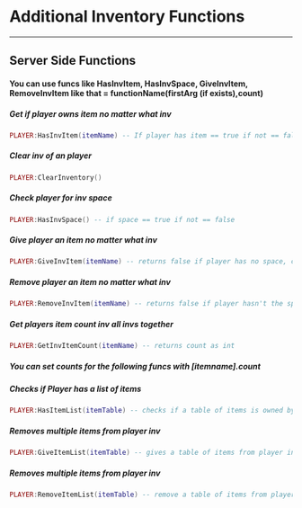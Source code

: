 # Additional Inventory Functions

------------

## Server Side Functions

#### You can use funcs like HasInvItem, HasInvSpace, GiveInvItem, RemoveInvItem like that = functionName(firstArg (if exists),count)
##### Get if player owns item no matter what inv

```lua
PLAYER:HasInvItem(itemName) -- If player has item == true if not == false
```

##### Clear inv of an player

```lua
PLAYER:ClearInventory()
```

##### Check player for inv space

```lua
PLAYER:HasInvSpace() -- if space == true if not == false
```

##### Give player an item no matter what inv

```lua
PLAYER:GiveInvItem(itemName) -- returns false if player has no space, check space func or itself for check
```

##### Remove player an item no matter what inv

```lua
PLAYER:RemoveInvItem(itemName) -- returns false if player hasn't the specific item, check space func or itself for check
```

##### Get players item count inv all invs together

```lua
PLAYER:GetInvItemCount(itemName) -- returns count as int
```

##### You can set counts for the following funcs with [itemname].count
##### Checks if Player has a list of items 

```lua
PLAYER:HasItemList(itemTable) -- checks if a table of items is owned by player
```

##### Removes multiple items from player inv

```lua
PLAYER:GiveItemList(itemTable) -- gives a table of items from player inv be sure the player has space
```

##### Removes multiple items from player inv

```lua
PLAYER:RemoveItemList(itemTable) -- remove a table of items from player inv be sure the player has items
```
